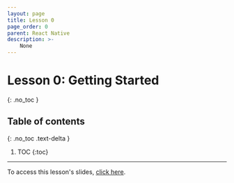 ```yaml
---
layout: page
title: Lesson 0
page_order: 0
parent: React Native
description: >-
    None
---
```


# Lesson 0: Getting Started
{: .no_toc }

## Table of contents
{: .no_toc .text-delta }

1. TOC
{:toc}

---

To access this lesson's slides, [click here](https://docs.google.com/presentation/d/1cStn6PqscIJfeQJd9mHPrARsaOk9MuHOY47WFst9nWk/edit?usp=sharing).